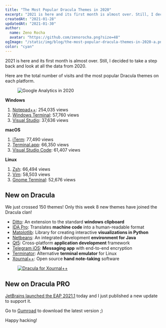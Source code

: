 ```yaml
---
title: "The Most Popular Dracula Themes in 2020"
excerpt: "2021 is here and its first month is almost over. Still, I decided to take a step back and look at all the data from 2020."
createdAt: "2021-01-28"
updatedAt: "2021-01-30"
author:
  name: Zeno Rocha
  avatar: "https://github.com/zenorocha.png?size=48"
ogImage: "/static/img/blog/the-most-popular-dracula-themes-in-2020-a.png"
color: "cyan"
---
```


2021 is here and its first month is almost over. Still, I decided to take a step back and look at all the data from 2020.

Here are the total number of visits and the most popular Dracula themes on each platform.

<figure>
  <img src="/static/img/blog/the-most-popular-dracula-themes-in-2020-a.png" alt="Google Analytics in 2020" />
</figure>

**Windows**
1. [Notepad++](/notepad-plus-plus): 254,035 views
2. [Windows Terminal](/windows-terminal): 57,760 views
3. [Visual Studio](/visual-studio): 37,636 views

**macOS**
1. [iTerm](/iterm): 77,490 views
2. [Terminal.app](/terminal): 66,350 views
3. [Visual Studio Code](/visual-studio-code): 61,407 views

**Linux**
1. [Zsh](/zsh): 66,494 views
2. [Vim](/vim): 58,503 views
3. [Gnome Terminal](/gnome-terminal): 52,676 views
 
## New on Dracula

We just crossed 150 themes! Only this week 8 new themes have joined the Dracula clan!

* [Ditto](/ditto): An extension to the standard **windows clipboard**
* [IDA Pro](/ida): Translates **machine code** into a human-readable format
* [Matplotlib](/matplotlib): Library for creating interactive **visualizations in Python**
* [Netbeans](/netbeans): An integrated development **environment for Java**
* [Qt5](/qt5): Cross-platform **application development** framework
* [Telegram iOS](/telegram-ios): **Messaging app** with end-to-end encryption
* [Terminator](/terminator): Alternative **terminal emulator** for Linux
* [Xournal++](/xournalpp): Open source **hand note-taking** software

<a href="/xournalpp">
  <figure>
    <img src="/static/img/blog/the-most-popular-dracula-themes-in-2020-b.png" alt="Dracula for Xournal++" />
  </figure>
</a>
 
## New on Dracula PRO

[JetBrains launched the EAP 2021.1](https://blog.jetbrains.com/idea/2021/01/intellij-idea-2021-1-eap-1/) today and I just published a new update to support it.

Go to [Gumroad](https://gumroad.com) to download the latest version ;)

Happy hacking!
